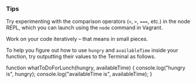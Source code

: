 ### Tips

Try experimenting with the comparison operators (`<`, `>`, `===`, etc.) in the node REPL, which you can launch using the `node` command in Vagrant.

Work on your code iteratively – that means in small pieces. 

To help you figure out how to use `hungry` and `availableTime` inside your function, try outputting their values to the Terminal as follows.


function whatToDoForLunch(hungry, availableTime) {
  console.log("hungry is", hungry);
  console.log("availableTime is", availableTime);
}
